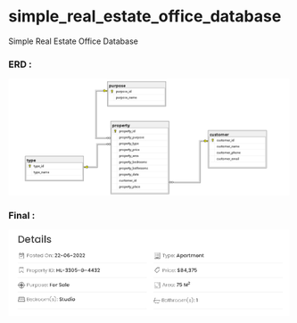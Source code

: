 # simple_real_estate_office_database
Simple Real Estate Office Database

### ERD :

![ERD](ERD.png)

### Final :
![Display Data](display%20data.PNG)
